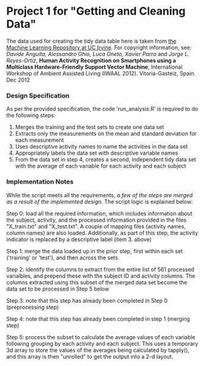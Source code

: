 # Project 1 for "Getting and Cleaning Data"

The data used for creating the tidy data table here is taken from [the Machine Learning Repository at UC Irvine](http://archive.ics.uci.edu/ml/datasets/Human+Activity+Recognition+Using+Smartphones). For copyright information, see: *Davide Anguita, Alessandro Ghio, Luca Oneto, Xavier Parra* and *Jorge L. Reyes-Ortiz*, **Human Activity Recognition on Smartphones using a Multiclass Hardware-Friendly Support Vector Machine**, International Workshop of Ambient Assisted Living (IWAAL 2012). Vitoria-Gasteiz, Spain. Dec 2012

### Design Specification
As per the provided specification, the code 'run_analysis.R' is required to do the following steps:

1. Merges the training and the test sets to create one data set
2. Extracts only the measurements on the mean and standard deviation for each measurement
3. Uses descriptive activity names to name the activities in the data set
4. Appropriately labels the data set with descriptive variable names
5. From the data set in step 4, creates a second, independent tidy data set with the average of each variable for each activity and each subject

### Implementation Notes
While the script meets all the requirements, *a few of the steps are merged as a result of the implemented design*. The script logic is explained below:

Step 0: load all the required information, which includes information about the subject, activity, and the processed information provided in the files "X_train.txt" and "X_test.txt". A couple of mapping files (activity names, column names) are also loaded. Additionally, as part of this step, the activity indicator is replaced by a descriptive label (item 3. above)

Step 1: merge the data loaded up in the prior step, first within each set ('training' or 'test'), and then across the sets

Step 2: identify the columns to extract from the entire list of 561 processed varialbles, and prepend these with the subject ID and activity columns. The columns extracted using this subset of the merged data set become the data set to be processed in Step 5 below

Step 3: note that this step has already been completed in Step 0 (preprocessing step)

Step 4: note that this step has already been completed in step 1 (merging step)

Step 5: process the subset to calculate the average values of each variable following grouping by each activity and each subject. This uses a temporary 3d array to store the values of the averages being calculated by tapply(), and this array is then "unrolled" to get the output into a 2-d layout.
